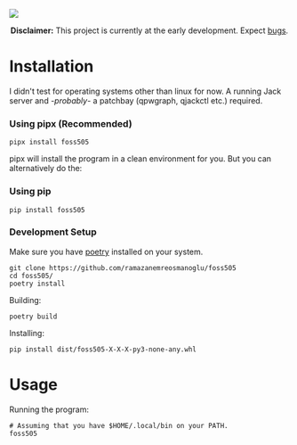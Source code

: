 ![](https://github.com/ramazanemreosmanoglu/foss505/blob/main/readme_assets/banner-4s-round.gif)

<div align="center">
  <b>Disclaimer:</b> This project is currently at the early development. Expect <a href="https://github.com/ramazanemreosmanoglu/foss505/blob/main/TODO.org#bugs-02">bugs</a>.
</div>

# Installation

I didn't test for operating systems other than linux for now. A running Jack server and -<i>probably</i>- a patchbay (qpwgraph, qjackctl etc.) required.

### Using pipx (Recommended)

```
pipx install foss505
```

pipx will install the program in a clean environment for you. But you can alternatively do the:

### Using pip

```
pip install foss505
```

### Development Setup

Make sure you have <a href="">poetry</a> installed on your system.

```
git clone https://github.com/ramazanemreosmanoglu/foss505
cd foss505/
poetry install
```

Building:

```
poetry build
```

Installing:

```
pip install dist/foss505-X-X-X-py3-none-any.whl
```

# Usage

Running the program:

```
# Assuming that you have $HOME/.local/bin on your PATH.
foss505
```
